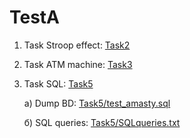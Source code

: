 # TestA
1. Task Stroop effect: [Task2](Task2)<br>

2. Task ATM machine: [Task3](Task3)<br>

5. Task SQL: [Task5](Task5)<br>
     
    a) Dump BD: [Task5/test_amasty.sql](Task5/test_amasty.sql)  <br>

    б) SQL queries: [Task5/SQLqueries.txt](Task5/SQLqueries.txt)
